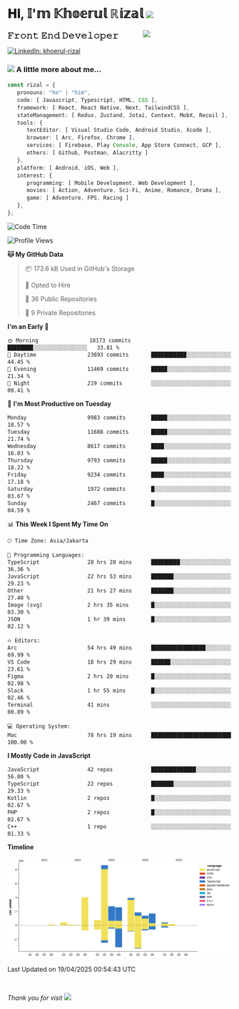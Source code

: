 <h1> 𝐇𝐢, 𝕀'𝕞 𝕂𝕙𝕠𝕖𝕣𝕦𝕝 ℝ𝕚𝕫𝕒𝕝 <img src="https://media.giphy.com/media/mGcNjsfWAjY5AEZNw6/giphy.gif" width="50"></h1>
<img align='right' src="https://media.giphy.com/media/v1.Y2lkPTc5MGI3NjExOWI2ajR2NGJubzBsZHFuaHMwajRrcDNsNXJwOG8yb3F0NjhkNXF4OSZlcD12MV9pbnRlcm5hbF9naWZfYnlfaWQmY3Q9cw/fkZukR450RQ1qnGaq9/giphy.gif" width="200">
<strong style="font-size:20px;">𝙵𝚛𝚘𝚗𝚝 𝙴𝚗𝚍 𝙳𝚎𝚟𝚎𝚕𝚘𝚙𝚎𝚛</strong>
</p></em>

[![LinkedIn: khoerul-rizal](https://img.shields.io/badge/khoerul--rizal-blue?style=flat-square&logo=Linkedin&logoColor=white&link=https://www.linkedin.com/in/khoerul-rizal/)](https://www.linkedin.com/in/khoerul-rizal/)

### <img src="https://media.giphy.com/media/VgCDAzcKvsR6OM0uWg/giphy.gif" width="50"> A little more about me...

```typescript
const rizal = {
   pronouns: "he" | "him",
   code: [ Javascript, Typescript, HTML, CSS ],
   framework: [ React, React Native, Next, TailwindCSS ],
   stateManagement: [ Redux, Zustand, Jotai, Context, MobX, Recoil ],
   tools: {
      textEditor: [ Visual Studio Code, Android Studio, Xcode ],
      browser: [ Arc, Firefox, Chrome ],
      services: [ Firebase, Play Console, App Store Connect, GCP ],
      others: [ Github, Postman, Alacritty ]
   },
   platform: [ Android, iOS, Web ],
   interest: {
      programming: [ Mobile Development, Web Development ],
      movies: [ Action, Adventure, Sci-Fi, Anime, Romance, Drama ],
      game: [ Adventure, FPS, Racing ]
   },
};
```

<!--START_SECTION:waka-->
![Code Time](http://img.shields.io/badge/Code%20Time-2%2C598%20hrs%2030%20mins-blue)

![Profile Views](http://img.shields.io/badge/Profile%20Views-13-blue)

**🐱 My GitHub Data** 

> 📦 173.6 kB Used in GitHub's Storage 
 > 
> 💼 Opted to Hire
 > 
> 📜 36 Public Repositories 
 > 
> 🔑 9 Private Repositories 
 > 
**I'm an Early 🐤** 

```text
🌞 Morning                18173 commits       ████████░░░░░░░░░░░░░░░░░   33.81 % 
🌆 Daytime                23893 commits       ███████████░░░░░░░░░░░░░░   44.45 % 
🌃 Evening                11469 commits       █████░░░░░░░░░░░░░░░░░░░░   21.34 % 
🌙 Night                  219 commits         ░░░░░░░░░░░░░░░░░░░░░░░░░   00.41 % 
```
📅 **I'm Most Productive on Tuesday** 

```text
Monday                   9983 commits        █████░░░░░░░░░░░░░░░░░░░░   18.57 % 
Tuesday                  11688 commits       █████░░░░░░░░░░░░░░░░░░░░   21.74 % 
Wednesday                8617 commits        ████░░░░░░░░░░░░░░░░░░░░░   16.03 % 
Thursday                 9793 commits        █████░░░░░░░░░░░░░░░░░░░░   18.22 % 
Friday                   9234 commits        ████░░░░░░░░░░░░░░░░░░░░░   17.18 % 
Saturday                 1972 commits        █░░░░░░░░░░░░░░░░░░░░░░░░   03.67 % 
Sunday                   2467 commits        █░░░░░░░░░░░░░░░░░░░░░░░░   04.59 % 
```


📊 **This Week I Spent My Time On** 

```text
🕑︎ Time Zone: Asia/Jakarta

💬 Programming Languages: 
TypeScript               28 hrs 28 mins      █████████░░░░░░░░░░░░░░░░   36.36 % 
JavaScript               22 hrs 53 mins      ███████░░░░░░░░░░░░░░░░░░   29.23 % 
Other                    21 hrs 27 mins      ███████░░░░░░░░░░░░░░░░░░   27.40 % 
Image (svg)              2 hrs 35 mins       █░░░░░░░░░░░░░░░░░░░░░░░░   03.30 % 
JSON                     1 hr 39 mins        █░░░░░░░░░░░░░░░░░░░░░░░░   02.12 % 

🔥 Editors: 
Arc                      54 hrs 49 mins      █████████████████░░░░░░░░   69.99 % 
VS Code                  18 hrs 29 mins      ██████░░░░░░░░░░░░░░░░░░░   23.61 % 
Figma                    2 hrs 20 mins       █░░░░░░░░░░░░░░░░░░░░░░░░   02.98 % 
Slack                    1 hr 55 mins        █░░░░░░░░░░░░░░░░░░░░░░░░   02.46 % 
Terminal                 41 mins             ░░░░░░░░░░░░░░░░░░░░░░░░░   00.89 % 

💻 Operating System: 
Mac                      78 hrs 19 mins      █████████████████████████   100.00 % 
```

**I Mostly Code in JavaScript** 

```text
JavaScript               42 repos            ██████████████░░░░░░░░░░░   56.00 % 
TypeScript               22 repos            ███████░░░░░░░░░░░░░░░░░░   29.33 % 
Kotlin                   2 repos             █░░░░░░░░░░░░░░░░░░░░░░░░   02.67 % 
PHP                      2 repos             █░░░░░░░░░░░░░░░░░░░░░░░░   02.67 % 
C++                      1 repo              ░░░░░░░░░░░░░░░░░░░░░░░░░   01.33 % 
```



**Timeline**

![Lines of Code chart](https://raw.githubusercontent.com/khoerulrizal/khoerulrizal/main/assets/bar_graph.png)


 Last Updated on 19/04/2025 00:54:43 UTC
<!--END_SECTION:waka-->
</details>
<br/>

<em>Thank you for visit</em> <img src="https://media.giphy.com/media/v1.Y2lkPTc5MGI3NjExcHdvNm1qZWtjaGw0ZjdwM3Z3NnY2dHlueTVuODBta2FiY20wM2YybSZlcD12MV9pbnRlcm5hbF9naWZfYnlfaWQmY3Q9cw/tV25tpdKqdFa9x81k2/giphy.gif" width="40">
